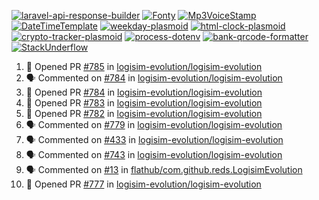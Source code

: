 [![laravel-api-response-builder](https://github-readme-stats.vercel.app/api/pin/?username=MarcinOrlowski&repo=laravel-api-response-builder&theme=default&hide_border=true&title_color=87c9c3&text_color=62696d&icon_color=636a6d&bg_color=30393e)](https://github.com/MarcinOrlowski/laravel-api-response-builder)
[![Fonty](https://github-readme-stats.vercel.app/api/pin/?username=MarcinOrlowski&repo=Fonty&theme=default&hide_border=true&title_color=87c9c3&text_color=62696d&icon_color=636a6d&bg_color=30393e)](https://github.com/MarcinOrlowski/Fonty)
[![Mp3VoiceStamp](https://github-readme-stats.vercel.app/api/pin/?username=MarcinOrlowski&repo=Mp3VoiceStamp&theme=default&hide_border=true&title_color=87c9c3&text_color=62696d&icon_color=636a6d&bg_color=30393e)](https://github.com/MarcinOrlowski/Mp3VoiceStamp)
[![DateTimeTemplate](https://github-readme-stats.vercel.app/api/pin/?username=MarcinOrlowski&repo=DateTimeTemplate&theme=default&hide_border=true&title_color=87c9c3&text_color=62696d&icon_color=636a6d&bg_color=30393e)](https://github.com/MarcinOrlowski/DateTimeTemplate)
[![weekday-plasmoid](https://github-readme-stats.vercel.app/api/pin/?username=MarcinOrlowski&repo=weekday-plasmoid&theme=default&hide_border=true&title_color=87c9c3&text_color=62696d&icon_color=636a6d&bg_color=30393e)](https://github.com/MarcinOrlowski/weekday-plasmoid)
[![html-clock-plasmoid](https://github-readme-stats.vercel.app/api/pin/?username=MarcinOrlowski&repo=html-clock-plasmoid&theme=default&hide_border=true&title_color=87c9c3&text_color=62696d&icon_color=636a6d&bg_color=30393e)](https://github.com/MarcinOrlowski/html-clock-plasmoid)
[![crypto-tracker-plasmoid](https://github-readme-stats.vercel.app/api/pin/?username=MarcinOrlowski&repo=crypto-tracker-plasmoid&theme=default&hide_border=true&title_color=87c9c3&text_color=62696d&icon_color=636a6d&bg_color=30393e)](https://github.com/MarcinOrlowski/crypto-tracker-plasmoid)
[![process-dotenv](https://github-readme-stats.vercel.app/api/pin/?username=MarcinOrlowski&repo=process-dotenv&theme=default&hide_border=true&title_color=87c9c3&text_color=62696d&icon_color=636a6d&bg_color=30393e)](https://github.com/MarcinOrlowski/process-dotenv)
[![bank-qrcode-formatter](https://github-readme-stats.vercel.app/api/pin/?username=MarcinOrlowski&repo=bank-qrcode-formatter&theme=default&hide_border=true&title_color=87c9c3&text_color=62696d&icon_color=636a6d&bg_color=30393e)](https://github.com/MarcinOrlowski/bank-qrcode-formatter)
[![StackUnderflow](https://github-readme-stats.vercel.app/api/pin/?username=MarcinOrlowski&repo=StackUnderflow&theme=default&hide_border=true&title_color=87c9c3&text_color=62696d&icon_color=636a6d&bg_color=30393e)](https://github.com/MarcinOrlowski/StackUnderflow)

<!--START_SECTION:activity-->
1. 💪 Opened PR [#785](https://github.com/logisim-evolution/logisim-evolution/pull/785) in [logisim-evolution/logisim-evolution](https://github.com/logisim-evolution/logisim-evolution)
2. 🗣 Commented on [#784](https://github.com/logisim-evolution/logisim-evolution/issues/784) in [logisim-evolution/logisim-evolution](https://github.com/logisim-evolution/logisim-evolution)
3. 💪 Opened PR [#784](https://github.com/logisim-evolution/logisim-evolution/pull/784) in [logisim-evolution/logisim-evolution](https://github.com/logisim-evolution/logisim-evolution)
4. 💪 Opened PR [#783](https://github.com/logisim-evolution/logisim-evolution/pull/783) in [logisim-evolution/logisim-evolution](https://github.com/logisim-evolution/logisim-evolution)
5. 💪 Opened PR [#782](https://github.com/logisim-evolution/logisim-evolution/pull/782) in [logisim-evolution/logisim-evolution](https://github.com/logisim-evolution/logisim-evolution)
6. 🗣 Commented on [#779](https://github.com/logisim-evolution/logisim-evolution/issues/779) in [logisim-evolution/logisim-evolution](https://github.com/logisim-evolution/logisim-evolution)
7. 🗣 Commented on [#433](https://github.com/logisim-evolution/logisim-evolution/issues/433) in [logisim-evolution/logisim-evolution](https://github.com/logisim-evolution/logisim-evolution)
8. 🗣 Commented on [#743](https://github.com/logisim-evolution/logisim-evolution/issues/743) in [logisim-evolution/logisim-evolution](https://github.com/logisim-evolution/logisim-evolution)
9. 🗣 Commented on [#13](https://github.com/flathub/com.github.reds.LogisimEvolution/issues/13) in [flathub/com.github.reds.LogisimEvolution](https://github.com/flathub/com.github.reds.LogisimEvolution)
10. 💪 Opened PR [#777](https://github.com/logisim-evolution/logisim-evolution/pull/777) in [logisim-evolution/logisim-evolution](https://github.com/logisim-evolution/logisim-evolution)
<!--END_SECTION:activity-->
